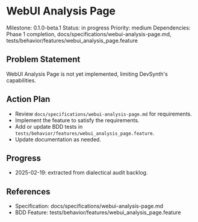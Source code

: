 # WebUI Analysis Page
Milestone: 0.1.0-beta.1
Status: in progress
Priority: medium
Dependencies: Phase 1 completion, docs/specifications/webui-analysis-page.md, tests/behavior/features/webui_analysis_page.feature

## Problem Statement
WebUI Analysis Page is not yet implemented, limiting DevSynth's capabilities.


## Action Plan
- Review `docs/specifications/webui-analysis-page.md` for requirements.
- Implement the feature to satisfy the requirements.
- Add or update BDD tests in `tests/behavior/features/webui_analysis_page.feature`.
- Update documentation as needed.

## Progress
- 2025-02-19: extracted from dialectical audit backlog.

## References
- Specification: docs/specifications/webui-analysis-page.md
- BDD Feature: tests/behavior/features/webui_analysis_page.feature
